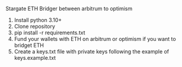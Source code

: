 Stargate ETH Bridger between arbitrum to optimism

1. Install python 3.10+
2. Clone repository
3. pip install -r requirements.txt
4. Fund your wallets with ETH on arbitrum or optimism if you want to bridget ETH 
5. Create a keys.txt file with private keys following the example of keys.example.txt
